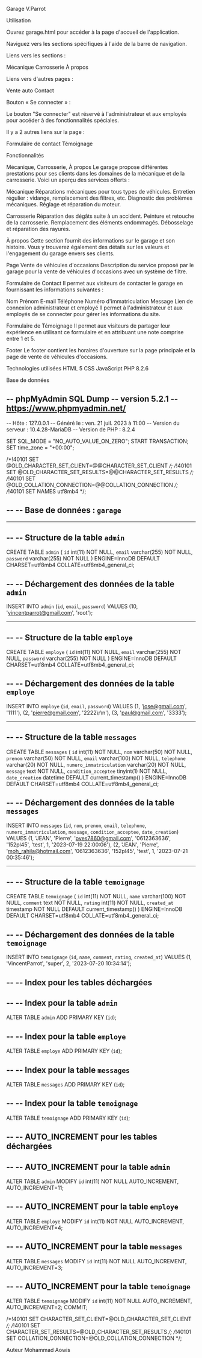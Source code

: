 Garage V.Parrot


Utilisation


Ouvrez garage.html pour accéder à la page d'accueil de l'application.

Naviguez vers les sections spécifiques à l'aide de la barre de navigation.


Liens vers les sections :

Mécanique
Carrosserie
À propos

Liens vers d'autres pages :

Vente auto
Contact

Bouton « Se connecter » :

Le bouton "Se connecter" est réservé à l'administrateur et aux employés pour accéder à des fonctionnalités spéciales.

Il y a 2 autres liens sur la page :

Formulaire de contact
Témoignage


Fonctionnalités

Mécanique, Carrosserie, À propos
Le garage propose différentes prestations pour ses clients dans les domaines de la mécanique et de la carrosserie. Voici un aperçu des services offerts :

Mécanique
Réparations mécaniques pour tous types de véhicules.
Entretien régulier : vidange, remplacement des filtres, etc.
Diagnostic des problèmes mécaniques.
Réglage et réparation du moteur.

Carrosserie
Réparation des dégâts suite à un accident.
Peinture et retouche de la carrosserie.
Remplacement des éléments endommagés.
Débosselage et réparation des rayures.

À propos
Cette section fournit des informations sur le garage et son histoire. Vous y trouverez également des détails sur les valeurs et l'engagement du garage envers ses clients.

Page Vente de véhicules d'occasions
Description du service proposé par le garage pour la vente de véhicules d'occasions avec un système de filtre.


Formulaire de Contact
Il permet aux visiteurs de contacter le garage en fournissant les informations suivantes :

Nom
Prénom
E-mail
Téléphone
Numéro d'immatriculation
Message
Lien de connexion administrateur et employé
Il permet à l'administrateur et aux employés de se connecter pour gérer les informations du site.


Formulaire de Témoignage
Il permet aux visiteurs de partager leur expérience en utilisant ce formulaire et en attribuant une note comprise entre 1 et 5.

Footer
Le footer contient les horaires d'ouverture sur la page principale et la page de vente de véhicules d'occasions.

Technologies utilisées
HTML 5
CSS
JavaScript
PHP 8.2.6

Base de données

-- phpMyAdmin SQL Dump
-- version 5.2.1
-- https://www.phpmyadmin.net/
--
-- Hôte : 127.0.0.1
-- Généré le : ven. 21 juil. 2023 à 11:00
-- Version du serveur : 10.4.28-MariaDB
-- Version de PHP : 8.2.4

SET SQL_MODE = "NO_AUTO_VALUE_ON_ZERO";
START TRANSACTION;
SET time_zone = "+00:00";


/*!40101 SET @OLD_CHARACTER_SET_CLIENT=@@CHARACTER_SET_CLIENT */;
/*!40101 SET @OLD_CHARACTER_SET_RESULTS=@@CHARACTER_SET_RESULTS */;
/*!40101 SET @OLD_COLLATION_CONNECTION=@@COLLATION_CONNECTION */;
/*!40101 SET NAMES utf8mb4 */;

--
-- Base de données : `garage`
--

-- --------------------------------------------------------

--
-- Structure de la table `admin`
--

CREATE TABLE `admin` (
  `id` int(11) NOT NULL,
  `email` varchar(255) NOT NULL,
  `password` varchar(255) NOT NULL
) ENGINE=InnoDB DEFAULT CHARSET=utf8mb4 COLLATE=utf8mb4_general_ci;

--
-- Déchargement des données de la table `admin`
--

INSERT INTO `admin` (`id`, `email`, `password`) VALUES
(10, 'vincentparrot@gmail.com', 'root');

-- --------------------------------------------------------

--
-- Structure de la table `employe`
--

CREATE TABLE `employe` (
  `id` int(11) NOT NULL,
  `email` varchar(255) NOT NULL,
  `password` varchar(255) NOT NULL
) ENGINE=InnoDB DEFAULT CHARSET=utf8mb4 COLLATE=utf8mb4_general_ci;

--
-- Déchargement des données de la table `employe`
--

INSERT INTO `employe` (`id`, `email`, `password`) VALUES
(1, 'jose@gmail.com', '1111'),
(2, 'pierre@gmail.com', '2222\r\n'),
(3, 'paul@gmail.com', '3333');

-- --------------------------------------------------------

--
-- Structure de la table `messages`
--

CREATE TABLE `messages` (
  `id` int(11) NOT NULL,
  `nom` varchar(50) NOT NULL,
  `prenom` varchar(50) NOT NULL,
  `email` varchar(100) NOT NULL,
  `telephone` varchar(20) NOT NULL,
  `numero_immatriculation` varchar(20) NOT NULL,
  `message` text NOT NULL,
  `condition_acceptee` tinyint(1) NOT NULL,
  `date_creation` datetime DEFAULT current_timestamp()
) ENGINE=InnoDB DEFAULT CHARSET=utf8mb4 COLLATE=utf8mb4_general_ci;

--
-- Déchargement des données de la table `messages`
--

INSERT INTO `messages` (`id`, `nom`, `prenom`, `email`, `telephone`, `numero_immatriculation`, `message`, `condition_acceptee`, `date_creation`) VALUES
(1, 'JEAN', 'Pierre', 'oves7860@gmail.com', '0612363636', '152pl45', 'test', 1, '2023-07-19 22:00:06'),
(2, 'JEAN', 'Pierre', 'moh_rahila@hotmail.com', '0612363636', '152pl45', 'test', 1, '2023-07-21 00:35:46');

-- --------------------------------------------------------

--
-- Structure de la table `temoignage`
--

CREATE TABLE `temoignage` (
  `id` int(11) NOT NULL,
  `name` varchar(100) NOT NULL,
  `comment` text NOT NULL,
  `rating` int(11) NOT NULL,
  `created_at` timestamp NOT NULL DEFAULT current_timestamp()
) ENGINE=InnoDB DEFAULT CHARSET=utf8mb4 COLLATE=utf8mb4_general_ci;

--
-- Déchargement des données de la table `temoignage`
--

INSERT INTO `temoignage` (`id`, `name`, `comment`, `rating`, `created_at`) VALUES
(1, 'VincentParrot', 'super', 2, '2023-07-20 10:34:14');

--
-- Index pour les tables déchargées
--

--
-- Index pour la table `admin`
--
ALTER TABLE `admin`
  ADD PRIMARY KEY (`id`);

--
-- Index pour la table `employe`
--
ALTER TABLE `employe`
  ADD PRIMARY KEY (`id`);

--
-- Index pour la table `messages`
--
ALTER TABLE `messages`
  ADD PRIMARY KEY (`id`);

--
-- Index pour la table `temoignage`
--
ALTER TABLE `temoignage`
  ADD PRIMARY KEY (`id`);

--
-- AUTO_INCREMENT pour les tables déchargées
--

--
-- AUTO_INCREMENT pour la table `admin`
--
ALTER TABLE `admin`
  MODIFY `id` int(11) NOT NULL AUTO_INCREMENT, AUTO_INCREMENT=11;

--
-- AUTO_INCREMENT pour la table `employe`
--
ALTER TABLE `employe`
  MODIFY `id` int(11) NOT NULL AUTO_INCREMENT, AUTO_INCREMENT=4;

--
-- AUTO_INCREMENT pour la table `messages`
--
ALTER TABLE `messages`
  MODIFY `id` int(11) NOT NULL AUTO_INCREMENT, AUTO_INCREMENT=3;

--
-- AUTO_INCREMENT pour la table `temoignage`
--
ALTER TABLE `temoignage`
  MODIFY `id` int(11) NOT NULL AUTO_INCREMENT, AUTO_INCREMENT=2;
COMMIT;

/*!40101 SET CHARACTER_SET_CLIENT=@OLD_CHARACTER_SET_CLIENT */;
/*!40101 SET CHARACTER_SET_RESULTS=@OLD_CHARACTER_SET_RESULTS */;
/*!40101 SET COLLATION_CONNECTION=@OLD_COLLATION_CONNECTION */;


Auteur
Mohammad Aowis
